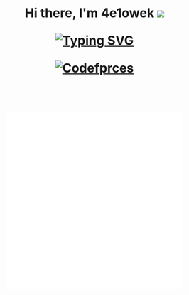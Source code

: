 <h1 align="center">Hi there, I'm 4e1owek
<img src="https://github.com/blackcater/blackcater/raw/main/images/Hi.gif" height="32"/>
  <br>
  
  [![Typing SVG](https://readme-typing-svg.herokuapp.com?color=%2336BCF7&lines=Just+a+man+from+Russia)](https://git.io/typing-svg)
  
  <div>
    
  [![Codefprces](https://raw.githubusercontent.com/sudiptob2/cf-stats/main/output/rating.svg)](https://codeforces.com/profile/Animehnik)
    
  </div>
  <br>
</h1>
<div align="center">
<img src="example.svg" width="400" height="400" alt="box">
</div>
